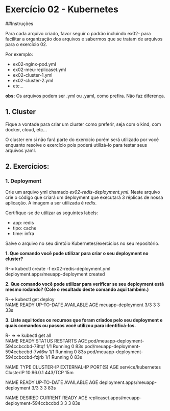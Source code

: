 # Exercício 02 - Kubernetes

##Instruções

Para cada arquivo criado, favor seguir o padrão incluindo ex02-<alguma-coisa> para facilitar a organização dos arquivos e sabermos que se tratam de arquivos para o exercício 02.

Por exemplo:

- ex02-nginx-pod.yml
- ex02-meu-replicaset.yml
- ex02-cluster-1.yml
- ex02-cluster-2.yml
- etc...    

**obs:** Os arquivos podem ser .yml ou .yaml, como prefira. Não faz diferença.

## 1. Cluster

Fique a vontade para criar um cluster como preferir, seja com o kind, com docker, cloud, etc...

O cluster em si não fará parte do exercício porém será utilizado por você enquanto resolve o exercício pois poderá utilizá-lo para testar seus arquivos yaml.

## 2. Exercícios:

### 1. Deployment

Crie um arquivo yml chamado _ex02-redis-deployment.yml_. Neste arquivo crie o código que criará um deployment que executará 3 réplicas de nossa aplicação. A imagem a ser utilizada é _redis_.

Certifique-se de utilizar as seguintes labels:

- app: redis
- tipo: cache
- time: infra

Salve o arquivo no seu diretóio Kubernetes/exercicios no seu repositório.

**1. Que comando você pode utilizar para criar o seu deployment no cluster?**

R-➜ kubectl create -f ex02-redis-deployment.yml 
deployment.apps/meuapp-deployment created

**2. Que comando você pode utilizar para verificar se seu deployment está mesmo rodando? (Cole o resultado deste comando aqui também.)**

R-➜ kubectl get deploy                         
NAME                READY   UP-TO-DATE   AVAILABLE   AGE
meuapp-deployment   3/3     3            3           33s

**3. Liste aqui todos os recursos que foram criados pelo seu deployment e quais comandos ou passos você utilizou para identificá-los.**

R- ➜ ➜ kubectl get all   
NAME                                     READY   STATUS    RESTARTS   AGE
pod/meuapp-deployment-594ccbccbd-78tqf   1/1     Running   0          83s
pod/meuapp-deployment-594ccbccbd-7wl6w   1/1     Running   0          83s
pod/meuapp-deployment-594ccbccbd-fzjrb   1/1     Running   0          83s

NAME                 TYPE        CLUSTER-IP   EXTERNAL-IP   PORT(S)   AGE
service/kubernetes   ClusterIP   10.96.0.1    <none>        443/TCP   15m

NAME                                READY   UP-TO-DATE   AVAILABLE   AGE
deployment.apps/meuapp-deployment   3/3     3            3           83s

NAME                                           DESIRED   CURRENT   READY   AGE
replicaset.apps/meuapp-deployment-594ccbccbd   3         3         3       83s
